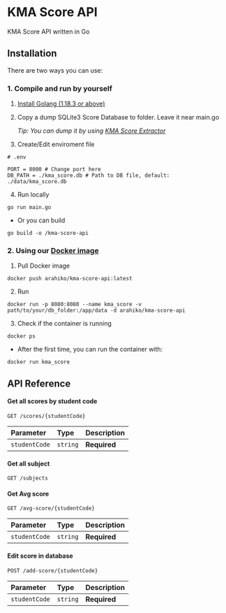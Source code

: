 
# KMA Score API

KMA Score API written in Go


## Installation
There are two ways you can use: 
### 1. Compile and run by yourself

1. [Install Golang (1.18.3 or above)](https://go.dev/doc/install)

2. Copy a dump SQLite3 Score Database to folder. Leave it near main.go

    *Tip: You can dump it by using [KMA Score Extractor](https://github.com/Haven-Code/KMA-Score-Extractor)*


3. Create/Edit enviroment file

```env
# .env

PORT = 8000 # Change port here
DB_PATH = ./kma_score.db # Path to DB file, default: ./data/kma_score.db
```

4. Run locally

```shell
go run main.go
```

- Or you can build

```shell
go build -o /kma-score-api
```

### 2. Using our [Docker image](https://hub.docker.com/r/arahiko/kma-score-api)
1. Pull Docker image
```shell
docker push arahiko/kma-score-api:latest
```
2. Run
```shell
docker run -p 8080:8080 --name kma_score -v path/to/your/db_folder:/app/data -d arahiko/kma-score-api
```

3. Check if the container is running
```shell
docker ps
```
- After the first time, you can run the container with:
```shell
docker run kma_score
```

## API Reference

#### Get all scores by student code

```http
GET /scores/{studentCode}
```

| Parameter | Type     | Description                |
| :-------- | :------- | :------------------------- |
| `studentCode` | `string` | **Required** |

#### Get all subject

```http
GET /subjects
```

#### Get Avg score

```http
GET /avg-score/{studentCode}
```

| Parameter | Type     | Description                |
| :-------- | :------- | :------------------------- |
| `studentCode` | `string` | **Required** |

#### Edit score in database

```http
POST /add-score/{studentCode}
```

| Parameter | Type     | Description                |
| :-------- | :------- | :------------------------- |
| `studentCode` | `string` | **Required** |


